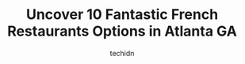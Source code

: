 ---
layout: ampstory
image: https://i0.wp.com/www.depkes.org/wp-content/uploads/2023/06/french-restaurants-0-in-atlanta-ga-1685760559.jpeg?resize=640,853
author: techidn
featured: false
description: Discover the impressive array of French Restaurants options in Atlanta GA, where you can find 10 of the largest French Restaurants establishments in the area. From renowned classics to hidde
title: Uncover 10 Fantastic French Restaurants Options in Atlanta GA
cover:
   title: Uncover 10 Fantastic French Restaurants Options in Atlanta GA
   subtitle: Rickpate
   background: https://www.depkes.org/wp-content/uploads/2023/06/french-restaurants-0-in-atlanta-ga-1685760559.jpeg

pages: 
 - layout: thirds
   top: <h1>#1 Le Petit Marche</h1>
   bottom: "<p>We went on a Sunday afternoon around 3 pm had less than a 15 minute wait. The hostess was smiling and greeted us immediately upon entry. We sat outside as the weather was</p>"
   background: https://www.depkes.org/wp-content/uploads/2023/06/french-restaurants-1-in-atlanta-ga-1685760559.jpeg
   backgroundblur: true
 - layout: thirds
   top: <h1>#2 Marcel</h1>
   bottom: "<p>Absolutely wonderful! The service from the front of the house to our servers was top notch. We felt welcomed, and loved the recommendations we were given. The food was ex</p>"
   background: https://www.depkes.org/wp-content/uploads/2023/06/french-restaurants-2-in-atlanta-ga-1685760559.jpeg
   cta:
      link: https://www.depkes.org/blog/uncover-10-fantastic-french-restaurants-options-in-atlanta-ga/
      text: Uncover 10 Fantastic French Restaurants Options in Atlanta GA
 - layout: thirds
   top: <h1>#3 Petit Chou</h1>
   bottom: "<p>662 Memorial Dr SE, Atlanta, GA 30312, United States</p>"
   background: https://www.depkes.org/wp-content/uploads/2023/06/french-restaurants-3-in-atlanta-ga-1685760560.jpeg
   cta:
      link: https://www.depkes.org/blog/uncover-10-fantastic-french-restaurants-options-in-atlanta-ga/
      text: Uncover 10 Fantastic French Restaurants Options in Atlanta GA
 - layout: thirds
   top: <h1>#4 Anis Cafe & Bistro</h1>
   bottom: "<p>2974 Grandview Ave NE, Atlanta, GA 30305, United States</p>"
   background: https://images.unsplash.com/photo-1488554378835-f7acf46e6c98?ixlib=rb-4.0.3&ixid=MnwxMjA3fDB8MHxwaG90by1wYWdlfHx8fGVufDB8fHx8&auto=format&fit=crop&w=640&h=853&q=80
   cta:
      link: https://www.depkes.org/blog/uncover-10-fantastic-french-restaurants-options-in-atlanta-ga/
      text: Uncover 10 Fantastic French Restaurants Options in Atlanta GA
 - layout: thirds
   top: <h1>#5 Bread & Butterfly</h1>
   bottom: "<p>290 Elizabeth St NE F, Atlanta, GA 30307, United States</p>"
   background: https://images.unsplash.com/photo-1614648718611-0635f29016cb?ixlib=rb-4.0.3&ixid=MnwxMjA3fDB8MHxwaG90by1wYWdlfHx8fGVufDB8fHx8&auto=format&fit=crop&w=640&h=853&q=80
   cta:
      link: https://www.depkes.org/blog/uncover-10-fantastic-french-restaurants-options-in-atlanta-ga/
      text: Uncover 10 Fantastic French Restaurants Options in Atlanta GA
 - layout: thirds
   top: <h1>#6 Le Bilboquet</h1>
   bottom: "<p>3027 Bolling Way NE, Atlanta, GA 30305, United States</p>"
   background: https://images.unsplash.com/photo-1489648022186-8f49310909a0?ixlib=rb-4.0.3&ixid=MnwxMjA3fDB8MHxwaG90by1wYWdlfHx8fGVufDB8fHx8&auto=format&fit=crop&w=640&h=853&q=80
   cta:
      link: https://www.depkes.org/blog/uncover-10-fantastic-french-restaurants-options-in-atlanta-ga/
      text: Uncover 10 Fantastic French Restaurants Options in Atlanta GA
 - layout: thirds
   top: <h1>#7 Le Colonial</h1>
   bottom: "<p>3035 Peachtree Rd NE, Atlanta, GA 30305, United States</p>"
   background: https://images.unsplash.com/photo-1533998839656-76f5e4b2bccb?ixlib=rb-4.0.3&ixid=MnwxMjA3fDB8MHxwaG90by1wYWdlfHx8fGVufDB8fHx8&auto=format&fit=crop&w=640&h=853&q=80
   cta:
      link: https://www.depkes.org/blog/uncover-10-fantastic-french-restaurants-options-in-atlanta-ga/
      text: Uncover 10 Fantastic French Restaurants Options in Atlanta GA
 - layout: thirds
   middle: Continue reading...
   background: https://images.unsplash.com/photo-1540457036297-448b6b99e91c?ixlib=rb-4.0.3&ixid=MnwxMjA3fDB8MHxwaG90by1wYWdlfHx8fGVufDB8fHx8&auto=format&fit=crop&w=640&h=853&q=80
   cta:
      link: https://www.depkes.org/blog/uncover-10-fantastic-french-restaurants-options-in-atlanta-ga/
      text: Uncover 10 Fantastic French Restaurants Options in Atlanta GA
      
---